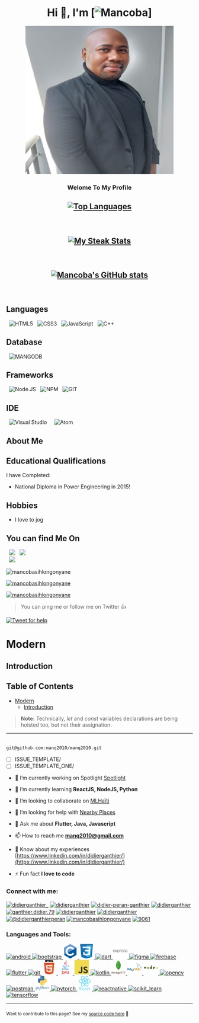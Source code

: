 ## <h1 align="center">Hi 👋, I'm [![Mancoba](https://img.shields.io/badge/Mancoba-Sihlongonyane-blue)]</h1>

<p align="center">
  <img src="profile_pic.jpeg" alt="mancobasihlongonyane"  width="400" height="400"/>
</p>

<h3 align="center">Welome To My Profile</h3>

## <p align="center">[![Top Languages](https://github-readme-stats.vercel.app/api/top-langs/?username=manq2010&langs_count=8&hide=shell&layout=compact)](https://github.com/manq2010/github-readme-stats)</p>

&nbsp;

## <p align="center">[![My Steak Stats](https://github-readme-streak-stats.herokuapp.com/?user=manq2010)](https://github.com/manq2010/github-readme-stats)</p>

&nbsp;

## <p align="center">[![Mancoba's GitHub stats](https://github-readme-stats.vercel.app/api?username=manq2010&hide=contribs,prs&repo=github-readme-stats&title_color=fff&icon_color=f9f9f9&text_color=9f9f9f&bg_color=151515)](https://github.com/manq2010/github-readme-stats)</p>

&nbsp;

## Languages

&nbsp;
![HTML5](https://img.shields.io/badge/HTML5-E34F26?style=for-the-badge&logo=html5&logoColor=white)
&nbsp;
![CSS3](https://img.shields.io/badge/CSS3-1572B6?style=for-the-badge&logo=css3&logoColor=white)
&nbsp;
![JavaScript](https://img.shields.io/badge/JavaScript-323330?style=for-the-badge&logo=javascript&logoColor=F7DF1E)
&nbsp;
![C++](https://img.shields.io/badge/C%2B%2B-00599C?style=for-the-badge&logo=c%2B%2B&logoColor=white) &nbsp;

## Database

&nbsp;
![MANGODB](https://img.shields.io/badge/MongoDB-white?style=for-the-badge&logo=mongodb&logoColor=4EA94B)
&nbsp;

## Frameworks

&nbsp;
![Node.JS](https://img.shields.io/badge/Node.js-339933?style=for-the-badge&logo=nodedotjs&logoColor=white)
&nbsp;
![NPM](https://img.shields.io/badge/npm-CB3837?style=for-the-badge&logo=npm&logoColor=white)
&nbsp;
![GIT](https://img.shields.io/badge/Git-F05032?style=for-the-badge&logo=git&logoColor=white)
&nbsp;

## IDE

&nbsp;
![Visual Studio](https://img.shields.io/badge/Visual_Studio_Code-0078D4?style=for-the-badge&logo=visual%20studio%20code&logoColor=white) &nbsp;
&nbsp;
![Atom](https://img.shields.io/badge/Atom-66595C?style=for-the-badge&logo=Atom&logoColor=white) &nbsp;

<!-- Exclude individual repositories from top languages
You can use &exclude_repo=repo1,repo2 parameter to exclude individual repositories. -->

<!-- To hide any specific stats, you can pass a query parameter `&hide=` with comma-separated values.
Options: `&hide=stars,commits,prs,issues,contribs` -->

## About Me

## Educational Qualifications

I have Completed:

- National Diploma in Power Engineering in 2015!

## Hobbies

- I love to jog

## You can find Me On

&nbsp;
<a target="_blank"
href="https://www.linkedin.com/in/mancoba-sihlongonyane-99357970/"><img
src="https://img.shields.io/badge/-LinkedIn-0077b5?style=for-the-badge&logo=LinkedIn&logoColor=white"></img></a>
&nbsp;
<a target="_blank"
href="https://twitter.com/mancoba_c"><img
src="https://img.shields.io/badge/-Twitter-1DA1F2?style=for-the-badge&logo=Twitter&logoColor=white"></img></a>  
&nbsp;
<a target="_blank"
href="mailto:manq2010@gmail.com"><img
src="https://img.shields.io/badge/-Gmail-D14836?style=for-the-badge&logo=Gmail&logoColor=white"></img></a>
&nbsp;

<p align="left"> <img src="https://komarev.com/ghpvc/?username=manq2010&label=Profile%20views&color=0e75b6&style=flat" alt="mancobasihlongonyane" /> </p>

<p align="left"> <a href="https://github.com/ryo-ma/github-profile-trophy"><img src="https://github-profile-trophy.vercel.app/?username=manq2010" alt="mancobasihlongonyane" /></a> </p>

<p align="left"> <a href="https://twitter.com/mancoba_c" target="blank"><img src="https://img.shields.io/twitter/follow/mancoba_c?logo=twitter&style=for-the-badge" alt="mancobasihlongonyane" /></a> </p>

> You can ping me or follow me on Twitter :+1:

[![Tweet for help](https://img.shields.io/twitter/follow/mancoba_c?label=Tweet%20%40mancoba_c&style=social)](https://twitter.com/mancoba_c/)

# Modern

## Introduction

## Table of Contents

- [Modern](#modern)
  - [Introduction](#introduction)

> **Note:** Technically, *let* and *const* variables declarations are being hoisted too, but not their assignation.

<hr>

```bash

git@github.com:manq2010/manq2010.git
```

- [ ] ISSUE_TEMPLATE/
- [ ] ISSUE_TEMPLATE_ONE/

- 🔭 I’m currently working on Spotlight [Spotlight](https://github.com/Vizyone/Spotlight-Flutter)

- 🌱 I’m currently learning **ReactJS, NodeJS, Python**

- 👯 I’m looking to collaborate on [MLHaïti](https://github.com/MLHaiti/mlhaiti-server)

- 🤝 I’m looking for help with [Nearby Places](https://github.com/didierganthier/flutter_nearby_places)

- 💬 Ask me about **Flutter, Java, Javascript**

- 📫 How to reach me **manq2010@gmail.com**

- 📄 Know about my experiences [https://www.linkedin.com/in/didierganthier/](https://www.linkedin.com/in/didierganthier/)

- ⚡ Fun fact **I love to code**

<h3 align="left">Connect with me:</h3>
<p align="left">
<!-- <a href="https://codepen.io/didierganthier" target="blank"><img align="center" src="https://cdn.jsdelivr.net/npm/simple-icons@3.0.1/icons/codepen.svg" alt="didierganthier" height="30" width="40" /></a> -->

<!-- <a href="https://dev.to/didierganthier" target="blank"><img align="center" src="https://cdn.jsdelivr.net/npm/simple-icons@3.0.1/icons/dev-dot-to.svg" alt="didierganthier" height="30" width="40" /></a> -->

<a href="https://twitter.com/mancoba_c" target="blank"><img align="center" src="https://cdn.jsdelivr.net/npm/simple-icons@3.0.1/icons/twitter.svg" alt="didierganthier_" height="30" width="40" /></a>
<a href="https://linkedin.com/in/didierganthier" target="blank"><img align="center" src="https://cdn.jsdelivr.net/npm/simple-icons@3.0.1/icons/linkedin.svg" alt="didierganthier" height="30" width="40" /></a>
<a href="https://stackoverflow.com/users/didier-peran-ganthier" target="blank"><img align="center" src="https://cdn.jsdelivr.net/npm/simple-icons@3.0.1/icons/stackoverflow.svg" alt="didier-peran-ganthier" height="30" width="40" /></a>
<a href="https://kaggle.com/didierganthier" target="blank"><img align="center" src="https://cdn.jsdelivr.net/npm/simple-icons@3.0.1/icons/kaggle.svg" alt="didierganthier" height="30" width="40" /></a>
<a href="https://fb.com/ganthier.didier.79" target="blank"><img align="center" src="https://cdn.jsdelivr.net/npm/simple-icons@3.0.1/icons/facebook.svg" alt="ganthier.didier.79" height="30" width="40" /></a>
<a href="https://instagram.com/didierganthier" target="blank"><img align="center" src="https://cdn.jsdelivr.net/npm/simple-icons@3.0.1/icons/instagram.svg" alt="didierganthier" height="30" width="40" /></a>
<a href="https://dribbble.com/didierganthier" target="blank"><img align="center" src="https://cdn.jsdelivr.net/npm/simple-icons@3.0.1/icons/dribbble.svg" alt="didierganthier" height="30" width="40" /></a>
<a href="https://medium.com/@didierganthierperan" target="blank"><img align="center" src="https://cdn.jsdelivr.net/npm/simple-icons@3.0.1/icons/medium.svg" alt="@didierganthierperan" height="30" width="40" /></a>
<a href="https://www.hackerrank.com/didierganthierp1" target="blank"><img align="center" src="https://cdn.jsdelivr.net/npm/simple-icons@3.0.1/icons/hackerrank.svg" alt="mancobasihlongonyane" height="30" width="40" /></a>
<a href="https://discord.gg/9061" target="blank"><img align="center" src="https://cdn.jsdelivr.net/npm/simple-icons@3.0.1/icons/discord.svg" alt="9061" height="30" width="40" /></a>
</p>

<h3 align="left">Languages and Tools:</h3>
<p align="left"> <a href="https://developer.android.com" target="_blank"> <img src="https://upload.wikimedia.org/wikipedia/commons/6/64/Android_logo_2019_%28stacked%29.svg" alt="android" width="40" height="40"/> </a> <a href="https://getbootstrap.com" target="_blank"> <img src="https://brandslogos.com/wp-content/uploads/images/bootstrap-logo.png" alt="bootstrap" width="40" height="40"/> </a> <a href="https://www.cprogramming.com/" target="_blank"> <img src="https://github.com/devicons/devicon/blob/master/icons/c/c-original.svg" alt="c" width="40" height="40"/> </a> <a href="https://www.w3schools.com/css/" target="_blank"> <img src="https://github.com/devicons/devicon/blob/master/icons/css3/css3-original.svg" alt="css3" width="40" height="40"/> </a> <a href="https://dart.dev" target="_blank"> <img src="https://www.vectorlogo.zone/logos/dartlang/dartlang-icon.svg" alt="dart" width="40" height="40"/> </a> <a href="https://expressjs.com" target="_blank"> <img src="https://github.com/devicons/devicon/blob/master/icons/express/express-original-wordmark.svg" alt="express" width="40" height="40"/> </a> <a href="https://www.figma.com/" target="_blank"> <img src="https://www.vectorlogo.zone/logos/figma/figma-icon.svg" alt="figma" width="40" height="40"/> </a> <a href="https://firebase.google.com/" target="_blank"> <img src="https://www.vectorlogo.zone/logos/firebase/firebase-icon.svg" alt="firebase" width="40" height="40"/> </a> <a href="https://flutter.dev" target="_blank"> <img src="https://www.vectorlogo.zone/logos/flutterio/flutterio-icon.svg" alt="flutter" width="40" height="40"/> </a> <a href="https://git-scm.com/" target="_blank"> <img src="https://www.vectorlogo.zone/logos/git-scm/git-scm-icon.svg" alt="git" width="40" height="40"/> </a> <a href="https://www.w3.org/html/" target="_blank"> <img src="https://github.com/devicons/devicon/blob/master/icons/html5/html5-original-wordmark.svg" alt="html5" width="40" height="40"/> </a> <a href="https://www.java.com" target="_blank"> <img src="https://github.com/devicons/devicon/blob/master/icons/java/java-original-wordmark.svg" alt="java" width="40" height="40"/> </a> <a href="https://developer.mozilla.org/en-US/docs/Web/JavaScript" target="_blank"> <img src="https://github.com/devicons/devicon/blob/master/icons/javascript/javascript-original.svg" alt="javascript" width="40" height="40"/> </a> <a href="https://kotlinlang.org" target="_blank"> <img src="https://www.vectorlogo.zone/logos/kotlinlang/kotlinlang-icon.svg" alt="kotlin" width="40" height="40"/> </a> <a href="https://www.mongodb.com/" target="_blank"> <img src="https://github.com/devicons/devicon/blob/master/icons/mongodb/mongodb-original-wordmark.svg" alt="mongodb" width="40" height="40"/> </a> <a href="https://www.mysql.com/" target="_blank"> <img src="https://github.com/devicons/devicon/blob/master/icons/mysql/mysql-original-wordmark.svg" alt="mysql" width="40" height="40"/> </a> <a href="https://nodejs.org" target="_blank"> <img src="https://github.com/devicons/devicon/blob/master/icons/nodejs/nodejs-original-wordmark.svg" alt="nodejs" width="40" height="40"/> </a> <a href="https://opencv.org/" target="_blank"> <img src="https://www.vectorlogo.zone/logos/opencv/opencv-icon.svg" alt="opencv" width="40" height="40"/> </a> <a href="https://postman.com" target="_blank"> <img src="https://www.vectorlogo.zone/logos/getpostman/getpostman-icon.svg" alt="postman" width="40" height="40"/> </a> <a href="https://www.python.org" target="_blank"> <img src="https://github.com/devicons/devicon/blob/master/icons/python/python-original-wordmark.svg" alt="python" width="40" height="40"/> </a> <a href="https://pytorch.org/" target="_blank"> <img src="https://www.vectorlogo.zone/logos/pytorch/pytorch-icon.svg" alt="pytorch" width="40" height="40"/> </a> <a href="https://reactjs.org/" target="_blank"> <img src="https://github.com/devicons/devicon/blob/master/icons/react/react-original-wordmark.svg" alt="react" width="40" height="40"/> </a> <a href="https://reactnative.dev/" target="_blank"> <img src="https://reactnative.dev/img/header_logo.svg" alt="reactnative" width="40" height="40"/> </a> <a href="https://scikit-learn.org/" target="_blank"> <img src="https://upload.wikimedia.org/wikipedia/commons/0/05/Scikit_learn_logo_small.svg" alt="scikit_learn" width="40" height="40"/> </a> <a href="https://www.tensorflow.org" target="_blank"> <img src="https://www.vectorlogo.zone/logos/tensorflow/tensorflow-icon.svg" alt="tensorflow" width="40" height="40"/> </a> </p>

<!-- <p><img align="left" src="https://github-readme-stats.vercel.app/api/top-langs?username=didierganthier&show_icons=true&locale=en&layout=compact" alt="didierganthier" /></p> -->

<!-- <p>&nbsp;<img align="center" src="https://github-readme-stats.vercel.app/api?username=didierganthier&show_icons=true&locale=en" alt="didierganthier" /></p> -->

<!-- <p><img align="center" src="https://github-readme-streak-stats.herokuapp.com/?user=didierganthier&" alt="didierganthier" /></p> -->

---
<sub> Want to contribute to this page? See my [source code here](README.md) :rocket:</sub>
